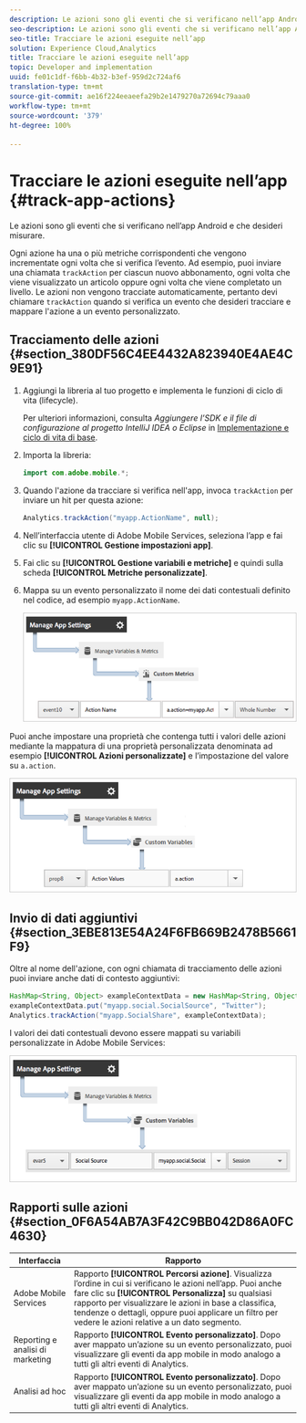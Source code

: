 ```yaml
---
description: Le azioni sono gli eventi che si verificano nell’app Android e che desideri misurare.
seo-description: Le azioni sono gli eventi che si verificano nell’app Android e che desideri misurare.
seo-title: Tracciare le azioni eseguite nell’app
solution: Experience Cloud,Analytics
title: Tracciare le azioni eseguite nell’app
topic: Developer and implementation
uuid: fe01c1df-f6bb-4b32-b3ef-959d2c724af6
translation-type: tm+mt
source-git-commit: ae16f224eeaeefa29b2e1479270a72694c79aaa0
workflow-type: tm+mt
source-wordcount: '379'
ht-degree: 100%

---
```



# Tracciare le azioni eseguite nell’app {#track-app-actions}

Le azioni sono gli eventi che si verificano nell’app Android e che desideri misurare.

Ogni azione ha una o più metriche corrispondenti che vengono incrementate ogni volta che si verifica l’evento. Ad esempio, puoi inviare una chiamata `trackAction` per ciascun nuovo abbonamento, ogni volta che viene visualizzato un articolo oppure ogni volta che viene completato un livello. Le azioni non vengono tracciate automaticamente, pertanto devi chiamare `trackAction` quando si verifica un evento che desideri tracciare e mappare l&#39;azione a un evento personalizzato.

## Tracciamento delle azioni {#section_380DF56C4EE4432A823940E4AE4C9E91}

1. Aggiungi la libreria al tuo progetto e implementa le funzioni di ciclo di vita (lifecycle).

   Per ulteriori informazioni, consulta *Aggiungere l’SDK e il file di configurazione al progetto IntelliJ IDEA o Eclipse* in [Implementazione e ciclo di vita di base](/help/android/getting-started/dev-qs.md).

1. Importa la libreria:

   ```java
   import com.adobe.mobile.*;
   ```

1. Quando l&#39;azione da tracciare si verifica nell&#39;app, invoca `trackAction` per inviare un hit per questa azione:

   ```java
   Analytics.trackAction("myapp.ActionName", null);
   ```

1. Nell’interfaccia utente di Adobe Mobile Services, seleziona l’app e fai clic su **[!UICONTROL Gestione impostazioni app]**.
1. Fai clic su **[!UICONTROL Gestione variabili e metriche]** e quindi sulla scheda **[!UICONTROL Metriche personalizzate]**.

1. Mappa su un evento personalizzato il nome dei dati contestuali definito nel codice, ad esempio `myapp.ActionName`.

   ![](assets/map-event-context-data.png)

Puoi anche impostare una proprietà che contenga tutti i valori delle azioni mediante la mappatura di una proprietà personalizzata denominata ad esempio **[!UICONTROL Azioni personalizzate]** e l’impostazione del valore su `a.action`.

![](assets/map-custom-prop.png)

## Invio di dati aggiuntivi {#section_3EBE813E54A24F6FB669B2478B5661F9}

Oltre al nome dell&#39;azione, con ogni chiamata di tracciamento delle azioni puoi inviare anche dati di contesto aggiuntivi:

```java
HashMap<String, Object> exampleContextData = new HashMap<String, Object>(); 
exampleContextData.put("myapp.social.SocialSource", "Twitter"); 
Analytics.trackAction("myapp.SocialShare", exampleContextData);
```

I valori dei dati contestuali devono essere mappati su variabili personalizzate in Adobe Mobile Services:

![](assets/map-variable-context-action.png)

## Rapporti sulle azioni {#section_0F6A54AB7A3F42C9BB042D86A0FC4630}

| Interfaccia | Rapporto |
|--- |--- |
| Adobe Mobile Services | Rapporto **[!UICONTROL Percorsi azione]**. Visualizza l’ordine in cui si verificano le azioni nell’app. Puoi anche fare clic su **[!UICONTROL Personalizza]** su qualsiasi rapporto per visualizzare le azioni in base a classifica, tendenze o dettagli, oppure puoi applicare un filtro per vedere le azioni relative a un dato segmento. |
| Reporting e analisi di marketing | Rapporto **[!UICONTROL Evento personalizzato]**. Dopo aver mappato un’azione su un evento personalizzato, puoi visualizzare gli eventi da app mobile in modo analogo a tutti gli altri eventi di Analytics. |
| Analisi ad hoc | Rapporto **[!UICONTROL Evento personalizzato]**.  Dopo aver mappato un’azione su un evento personalizzato, puoi visualizzare gli eventi da app mobile in modo analogo a tutti gli altri eventi di Analytics. |

